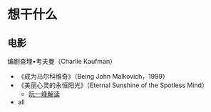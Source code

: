 # 想干什么

## 电影

编剧查理•考夫曼（Charlie Kaufman）

- 《成为马尔科维奇》（Being John Malkovich，1999）
- 《美丽心灵的永恒阳光》（Eternal Sunshine of the Spotless Mind）
  - [阮一峰解读](http://www.ruanyifeng.com/blog/2005/08/post_134.html)
- all